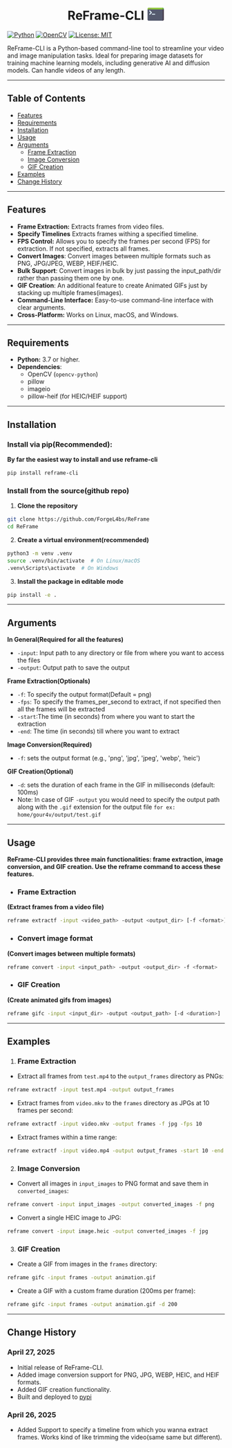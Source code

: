 <h1 align="center">ReFrame-CLI <img src="./assets/console.png" alt="Console Icon" width="40" style="position: relative; top: 7px;"></h1>

[![Python](https://img.shields.io/badge/Python-3.7+-blue.svg?logo=python&logoColor=yellow)](https://www.python.org/)
[![OpenCV](https://img.shields.io/badge/OpenCV-4.0+-green.svg?logo=opencv&logoColor=white)](https://opencv.org/)
[![License: MIT](https://img.shields.io/badge/License-MIT-yellow.svg)](https://opensource.org/licenses/MIT)

ReFrame-CLI is a Python-based command-line tool to streamline your video and image manipulation tasks. Ideal for preparing image datasets for training machine learning models, including generative AI and diffusion models. Can handle videos of any length.

---

## Table of Contents

* [Features](#features)
* [Requirements](#requirements)
* [Installation](#installation)
* [Usage](#usage)
* [Arguments](#arguments)
  - [Frame Extraction](#frame-extraction)
  - [Image Conversion](#image-conversion)
  - [GIF Creation](#gif-creation)
* [Examples](#examples)
* [Change History](#change-history)

---

## Features

* **Frame Extraction:** Extracts frames from video files.
* **Specify Timelines** Extracts frames withing a specified timeline.
* **FPS Control:** Allows you to specify the frames per second (FPS) for extraction.  If not specified, extracts all frames.
* **Convert Images**: Convert images between multiple formats such as PNG, JPG/JPEG, WEBP, HEIF/HEIC.
* **Bulk Support**: Convert images in bulk by just passing the input_path/dir rather than passing them one by one.
* **GIF Creation**: An additional feature to create Animated GIFs just by stacking up multiple frames(images).
* **Command-Line Interface:** Easy-to-use command-line interface with clear arguments.
* **Cross-Platform:** Works on Linux, macOS, and Windows.

---

## Requirements

* **Python:** 3.7 or higher.
* **Dependencies**:
  - OpenCV (`opencv-python`)
  - pillow
  - imageio
  - pillow-heif (for HEIC/HEIF support)

---

## Installation

### Install via pip(Recommended):
**By far the easiest way to install and use reframe-cli**
```bash
pip install reframe-cli
```

### Install from the source(github repo)

1.  **Clone the repository**
```bash
git clone https://github.com/ForgeL4bs/ReFrame
cd ReFrame
```

2.  **Create a virtual environment(recommended)**
```bash
python3 -m venv .venv
source .venv/bin/activate  # On Linux/macOS
.venv\Scripts\activate  # On Windows
```

3.  **Install the package in editable mode**
```bash
pip install -e .
```

---

## Arguments
**In General(Required for all the features)**

* `-input`: Input path to any directory or file from where you want to access the files
* `-output`: Output path to save the output

**Frame Extraction(Optionals)**

* `-f`: To specify the output format(Default = png)
* `-fps`: To specify the frames_per_second to extract, if not specified then all the frames will be extracted
* `-start`:The time (in seconds) from where you want to start the extraction
* `-end`: The time (in seconds) till where you want to extract

**Image Conversion(Required)**

* `-f`: sets the output format (e.g., 'png', 'jpg', 'jpeg', 'webp', 'heic')

**GIF Creation(Optional)**

* `-d`: sets the duration of each frame in the GIF in milliseconds (default: 100ms)
* Note: In case of GIF `-output` you would need to specify the output path along with the `.gif` extension for the output file `for ex: home/gour4v/output/test.gif`

---

## Usage

**ReFrame-CLI provides three main functionalities: frame extraction, image conversion, and GIF creation. Use the reframe command to access these features.**

* ### Frame Extraction
**(Extract frames from a video file)**
```bash
reframe extractf -input <video_path> -output <output_dir> [-f <format>] [-fps <frames_per_second>] [-start <start_time>] [-end <end_time>]
```

* ### Convert image format
**(Convert images between multiple formats)**
```bash
reframe convert -input <input_path> -output <output_dir> -f <format>
```

* ### GIF Creation
**(Create animated gifs from images)**
```bash
reframe gifc -input <input_dir> -output <output_path> [-d <duration>]
```

---

## Examples
1. ### Frame Extraction
* Extract all frames from `test.mp4` to the `output_frames` directory as PNGs:
```bash
reframe extractf -input test.mp4 -output output_frames
```
* Extract frames from `video.mkv` to the `frames` directory as JPGs at 10 frames per second:
```bash
reframe extractf -input video.mkv -output frames -f jpg -fps 10
```
* Extract frames within a time range:
```bash
reframe extractf -input video.mp4 -output output_frames -start 10 -end 25
```

2. ### Image Conversion
* Convert all images in `input_images` to PNG format and save them in `converted_images`:
```bash
reframe convert -input input_images -output converted_images -f png
```
* Convert a single HEIC image to JPG:
```bash
reframe convert -input image.heic -output converted_images -f jpg
```

3. ### GIF Creation
* Create a GIF from images in the `frames` directory:
```bash
reframe gifc -input frames -output animation.gif
```
* Create a GIF with a custom frame duration (200ms per frame):
```bash
reframe gifc -input frames -output animation.gif -d 200
```

---

## Change History

### April 27, 2025

* Initial release of ReFrame-CLI.
* Added image conversion support for PNG, JPG, WEBP, HEIC, and HEIF formats.
* Added GIF creation functionality.
* Built and deployed to [pypi](https://pypi.org/project/reframe-cli/)

### April 26, 2025

* Added Support to specify a timeline from which you wanna extract frames. Works kind of like trimming the video(same same but different).